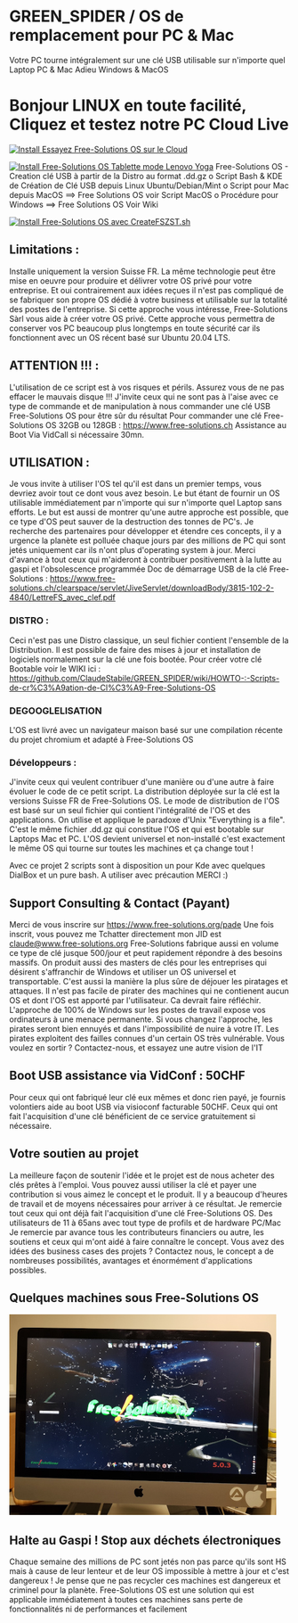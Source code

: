 # GREEN_SPIDER / OS de remplacement pour PC & Mac
Votre PC tourne intégralement sur une clé USB utilisable sur n'importe quel Laptop PC & Mac
Adieu Windows & MacOS

# Bonjour LINUX en toute facilité, Cliquez et testez notre PC Cloud Live
[![Install Essayez Free-Solutions OS sur le Cloud](https://www.free-solutions.ch/clearspace/images/co-computing.png)](https://green-spider.free-solutions.org:8443)

[![Install Free-Solutions OS Tablette mode Lenovo Yoga](https://img.youtube.com/vi/YDfDNqsuywQ/0.jpg)](https://www.youtube.com/watch?v=YDfDNqsuywQ)
Free-Solutions OS - Creation clé USB à partir de la Distro au format .dd.gz
    o Script Bash & KDE de Création de Clé USB depuis Linux Ubuntu/Debian/Mint
    o Script pour Mac depuis MacOS ==> Free Solutions OS voir Script MacOS
    o Procédure pour Windows ==> Free Solutions OS Voir Wiki
        
[![Install Free-Solutions OS avec CreateFSZST.sh](https://img.youtube.com/vi/DevP4EwdSRY/0.jpg)](https://www.youtube.com/watch?v=DevP4EwdSRY)
    

## Limitations : 
Installe uniquement la version Suisse FR. La même technologie peut être mise en oeuvre pour produire et délivrer votre OS privé pour votre entreprise. Et oui contrairement aux idées reçues il n'est pas compliqué de se fabriquer son propre OS dédié à votre business et utilisable sur la totalité des postes de l'entreprise. Si cette approche vous intéresse, Free-Solutions Sàrl vous aide à créer votre OS privé. Cette approche vous permettra de conserver vos PC beaucoup plus longtemps en toute sécurité car ils fonctionnent avec un OS récent basé sur Ubuntu 20.04 LTS. 

## ATTENTION !!! : 
L'utilisation de ce script est à vos risques et périls. Assurez vous de ne pas effacer le mauvais disque !!!
J'invite ceux qui ne sont pas à l'aise avec ce type de commande et de manipulation à nous commander une clé USB Free-Solutions OS pour être sûr du résultat
Pour commander une clé Free-Solutions OS 32GB ou 128GB : https://www.free-solutions.ch Assistance au Boot Via VidCall si nécessaire 30mn.

## UTILISATION :
Je vous invite à utiliser l'OS tel qu'il est dans un premier temps, vous devriez avoir tout ce dont vous avez besoin. Le but étant de fournir un OS utilisable immédiatement par n'importe qui sur n'importe quel Laptop sans efforts. Le but est aussi de montrer qu'une autre approche est possible, que ce type d'OS peut sauver de la destruction des tonnes de PC's. Je recherche des partenaires pour développer et étendre ces concepts, il y a urgence la planète est polluée chaque jours par des millions de PC qui sont jetés uniquement car ils n'ont plus d'operating system à jour. Merci d'avance à tout ceux qui m'aideront à contribuer positivement à la lutte au gaspi et l'obsolescence programmée
Doc de démarrage USB de la clé Free-Solutions : https://www.free-solutions.ch/clearspace/servlet/JiveServlet/downloadBody/3815-102-2-4840/LettreFS_avec_clef.pdf

### DISTRO : 
Ceci n'est pas une Distro classique, un seul fichier contient l'ensemble de la Distribution. Il est possible de faire des mises à jour et installation de logiciels normalement sur la clé une fois bootée. Pour créer votre clé Bootable voir le WIKI ici : https://github.com/ClaudeStabile/GREEN_SPIDER/wiki/HOWTO-:-Scripts-de-cr%C3%A9ation-de-Cl%C3%A9-Free-Solutions-OS

### DEGOOGLELISATION
L'OS est livré avec un navigateur maison basé sur une compilation récente du projet chromium et adapté à Free-Solutions OS

### Développeurs : 
J'invite ceux qui veulent contribuer d'une manière ou d'une autre à faire évoluer le code de ce petit script. La distribution déployée sur la clé est la versions Suisse FR de Free-Solutions OS. Le mode de distribution de l'OS est basé sur un seul fichier qui contient l'intégralité de l'OS et des applications.
On utilise et applique le paradoxe d'Unix "Everything is a file". C'est le même fichier .dd.gz qui constitue l'OS et qui est bootable sur Laptops Mac et PC. L'OS devient universel et non-installé c'est exactement le même OS qui tourne sur toutes les machines et ça change tout !

Avec ce projet 2 scripts sont à disposition un pour Kde avec quelques DialBox et un pure bash. A utiliser avec précaution MERCI :)

## Support Consulting & Contact (Payant)
Merci de vous inscrire sur https://www.free-solutions.org/pade 
Une fois inscrit, vous pouvez me Tchatter directement mon JID est claude@www.free-solutions.org
Free-Solutions fabrique aussi en volume ce type de clé jusque 500/jour et peut rapidement répondre à des besoins massifs. On produit aussi des masters de clés pour les entreprises qui désirent s'affranchir de Windows et utiliser un OS universel et transportable. C'est aussi la manière la plus sûre de déjouer les piratages et attaques. Il n'est pas facile de pirater des machines qui ne contienent aucun OS et dont l'OS est apporté par l'utilisateur. Ca devrait faire réfléchir. L'approche de 100% de Windows sur les postes de travail expose vos ordinateurs à une menace permanente. Si vous changez l'approche, les pirates seront bien ennuyés et dans l'impossibilité de nuire à votre IT. Les pirates exploitent des failles connues d'un certain OS très vulnérable. Vous voulez en sortir ? Contactez-nous, et essayez une autre vision de l'IT
## Boot USB assistance via VidConf : 50CHF
Pour ceux qui ont fabriqué leur clé eux mêmes et donc rien payé, je fournis volontiers aide au boot USB via visioconf facturable 50CHF. Ceux qui ont fait l'acquisition d'une clé bénéficient de ce service gratuitement si nécessaire.

## Votre soutien au projet
La meilleure façon de soutenir l'idée et le projet est de nous acheter des clés prêtes à l'emploi. Vous pouvez aussi utiliser la clé et payer une contribution si vous aimez le concept et le produit. Il y a beaucoup d'heures de travail et de moyens nécessaires pour arriver à ce résultat. Je remercie tout ceux qui ont déjà fait l'acquisition d'une clé Free-Solutions OS. Des utilisateurs de 11 à 65ans avec tout type de profils et de hardware PC/Mac
Je remercie par avance tous les contributeurs financiers ou autre, les soutiens et ceux qui m'ont aidé à faire connaître le concept. Vous avez des idées des business cases des projets ? Contactez nous, le concept a de nombreuses possibilités, avantages et énormément d'applications possibles.

## Quelques machines sous Free-Solutions OS

[![PC & Mac sous Free-Solutions OS](https://github.com/ClaudeStabile/GREEN_SPIDER/blob/main/PHOTOS_PC_MAC/imac27-core-i7-End2012small.jpg)](https://github.com/ClaudeStabile/GREEN_SPIDER/tree/main/PHOTOS_PC_MAC)

## Halte au Gaspi ! Stop aux déchets électroniques

Chaque semaine des millions de PC sont jetés non pas parce qu'ils sont HS mais à cause de leur lenteur et de leur OS impossible à mettre à jour et c'est dangereux ! Je pense que ne pas recycler ces machines est dangereux et criminel pour la planète. Free-Solutions OS est une solution qui est applicable immédiatement à toutes ces machines sans perte de fonctionnalités ni de performances et facilement





